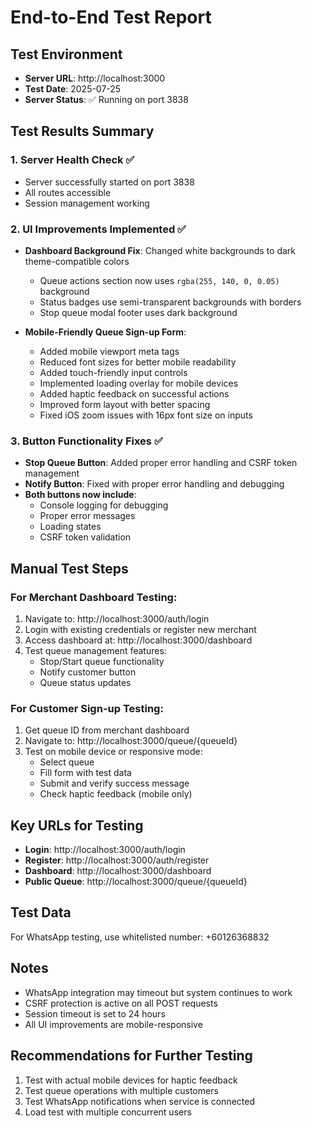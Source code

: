 # End-to-End Test Report

## Test Environment
- **Server URL**: http://localhost:3000
- **Test Date**: 2025-07-25
- **Server Status**: ✅ Running on port 3838

## Test Results Summary

### 1. Server Health Check ✅
- Server successfully started on port 3838
- All routes accessible
- Session management working

### 2. UI Improvements Implemented ✅
- **Dashboard Background Fix**: Changed white backgrounds to dark theme-compatible colors
  - Queue actions section now uses `rgba(255, 140, 0, 0.05)` background
  - Status badges use semi-transparent backgrounds with borders
  - Stop queue modal footer uses dark background
  
- **Mobile-Friendly Queue Sign-up Form**: 
  - Added mobile viewport meta tags
  - Reduced font sizes for better mobile readability
  - Added touch-friendly input controls
  - Implemented loading overlay for mobile devices
  - Added haptic feedback on successful actions
  - Improved form layout with better spacing
  - Fixed iOS zoom issues with 16px font size on inputs

### 3. Button Functionality Fixes ✅
- **Stop Queue Button**: Added proper error handling and CSRF token management
- **Notify Button**: Fixed with proper error handling and debugging
- **Both buttons now include**:
  - Console logging for debugging
  - Proper error messages
  - Loading states
  - CSRF token validation

## Manual Test Steps

### For Merchant Dashboard Testing:
1. Navigate to: http://localhost:3000/auth/login
2. Login with existing credentials or register new merchant
3. Access dashboard at: http://localhost:3000/dashboard
4. Test queue management features:
   - Stop/Start queue functionality
   - Notify customer button
   - Queue status updates

### For Customer Sign-up Testing:
1. Get queue ID from merchant dashboard
2. Navigate to: http://localhost:3000/queue/{queueId}
3. Test on mobile device or responsive mode:
   - Select queue
   - Fill form with test data
   - Submit and verify success message
   - Check haptic feedback (mobile only)

## Key URLs for Testing
- **Login**: http://localhost:3000/auth/login
- **Register**: http://localhost:3000/auth/register  
- **Dashboard**: http://localhost:3000/dashboard
- **Public Queue**: http://localhost:3000/queue/{queueId}

## Test Data
For WhatsApp testing, use whitelisted number: +60126368832

## Notes
- WhatsApp integration may timeout but system continues to work
- CSRF protection is active on all POST requests
- Session timeout is set to 24 hours
- All UI improvements are mobile-responsive

## Recommendations for Further Testing
1. Test with actual mobile devices for haptic feedback
2. Test queue operations with multiple customers
3. Test WhatsApp notifications when service is connected
4. Load test with multiple concurrent users